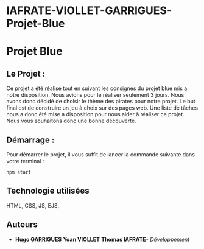 # IAFRATE-VIOLLET-GARRIGUES-Projet-Blue

# Projet Blue #

## Le Projet :

Ce projet a été réalisé tout en suivant les consignes du projet blue mis a notre disposition. Nous avions pour le réaliser seulement 3 jours.
Nous avons donc décidé de choisir le thème des pirates pour notre projet. Le but final est de construire un jeu à choix sur des pages web.
Une liste de tâches nous a donc été mise a disposition pour nous aider à réaliser ce projet. Nous vous souhaitons donc une bonne découverte.

## Démarrage : 

Pour démarrer le projet, il vous suffit de lancer la commande suivante dans votre terminal : 

```
npm start
```

## Technologie utilisées
HTML, CSS, JS, EJS, 

## Auteurs
* **Hugo GARRIGUES** **Yoan VIOLLET** **Thomas IAFRATE**- *Développement* 